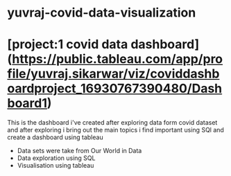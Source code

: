 # yuvraj-covid-data-visualization
# [project:1 covid data dashboard] (https://public.tableau.com/app/profile/yuvraj.sikarwar/viz/coviddashboardproject_16930767390480/Dashboard1)

This is the dashboard i've created after exploring data form  covid dataset and after exploring i bring out the main topics  i find important using SQl and create a dashboard using tableau
* Data sets were take from Our World in Data
* Data exploration using SQL
* Visualisation using tableau
